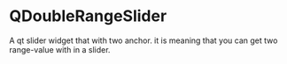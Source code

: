 # QDoubleRangeSlider
A qt slider widget that with two anchor. it is meaning that you can get two range-value with in a slider.
